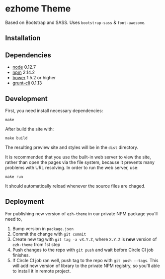 ezhome Theme
============

Based on Bootstrap and SASS. Uses `bootstrap-sass` & `font-awesome`.

Installation
------------

## Dependencies

* [node](https://nodejs.org/) 0.12.7
* [npm](http://www.npmjs.com/) 2.14.2
* [bower](http://bower.io/) 1.5.2 or higher
* [grunt-cli](http://gruntjs.com/) 0.1.13

## Development

First, you need install necessary dependencies:

    make

After build the site with:

    make build

The resulting preview site and styles will be in the `dist` directory.

It is recommended that you use the built-in web server to view the site, rather
than open the pages via the file system, because it prevents many problems
with URL resolving. In order to run the web server, use:

    make run

It should automatically reload whenever the source files are chaged.

## Deployment

For publishing new version of `ezh-theme` in our private NPM package you'll
need to,

1. Bump version in `package.json`
2. Commit the change with `git commit`
3. Create new tag with `git tag -a vX.Y.Z`, where `X.Y.Z` is **new** version
   of `ezh-theme` from 1st step
4. Push changes to the repo with `git push` and wait before Circle CI job
   finishes.
5. If Circle CI job ran well, push tag to the repo with `git push --tags`. This
   will add new version of library to the private NPM registry, so you'll able
   to install it in remote project.
